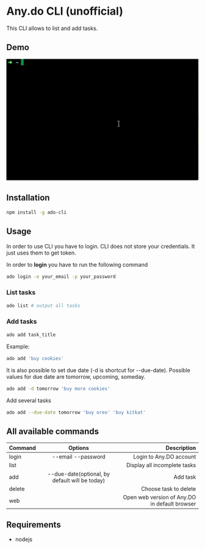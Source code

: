 # Any.do CLI (unofficial)
This CLI allows to list and add tasks.

## Demo
![any.do cli demo](demo.gif)

## Installation
```bash
npm install -g ado-cli 
```

## Usage
In order to use CLI you have to login. CLI does not store your credentials.
It just uses them to get token. 

In order to **login** you have to run the following command
```bash
ado login -e your_email -p your_password
```

### List tasks 

```bash
ado list # output all tasks
```

### Add tasks

```bash
ado add task_title
```
Example:
```bash
ado add 'buy cookies'
```
It is also possible to set due date (-d is shortcut for --due-date). Possible values for due date are tomorrow, upcoming, someday.
```bash
ado add -d tomorrow 'buy more cookies'
```
Add several tasks
```bash
ado add --due-date tomorrow 'buy oreo' 'buy kitkat'
```

## All available commands

| Command        | Options           | Description  |
| ------------- |:-------------:| -----:|
| login| --email --password | Login to Any.DO account|
| list||Display all incomplete tasks|
| add|--due-date(optional, by default will be today)|Add task|
| delete| |Choose task to delete|
| web||Open web version of Any.DO in default browser|

## Requirements
- nodejs